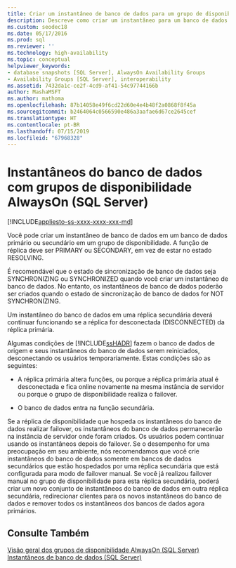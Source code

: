 ```yaml
---
title: Criar um instantâneo de banco de dados para um grupo de disponibilidade
description: Descreve como criar um instantâneo para um banco de dados dentro de um grupo de disponibilidade Always On no banco de dados primário ou secundário.
ms.custom: seodec18
ms.date: 05/17/2016
ms.prod: sql
ms.reviewer: ''
ms.technology: high-availability
ms.topic: conceptual
helpviewer_keywords:
- database snapshots [SQL Server], AlwaysOn Availability Groups
- Availability Groups [SQL Server], interoperability
ms.assetid: 7432da1c-ce2f-4cd9-af41-54c97744166b
author: MashaMSFT
ms.author: mathoma
ms.openlocfilehash: 87b14058e49f6cd22d60e4e4b48f2a0868f8f45a
ms.sourcegitcommit: b2464064c0566590e486a3aafae6d67ce2645cef
ms.translationtype: HT
ms.contentlocale: pt-BR
ms.lasthandoff: 07/15/2019
ms.locfileid: "67968328"
---
```

# <a name="database-snapshots-with-always-on-availability-groups-sql-server"></a>Instantâneos do banco de dados com grupos de disponibilidade AlwaysOn (SQL Server)
[!INCLUDE[appliesto-ss-xxxx-xxxx-xxx-md](../../../includes/appliesto-ss-xxxx-xxxx-xxx-md.md)]

  Você pode criar um instantâneo de banco de dados em um banco de dados primário ou secundário em um grupo de disponibilidade. A função de réplica deve ser PRIMARY ou SECONDARY, em vez de estar no estado RESOLVING.  
  
 É recomendável que o estado de sincronização de banco de dados seja SYNCHRONIZING ou SYNCHRONIZED quando você criar um instantâneo de banco de dados. No entanto, os instantâneos de banco de dados poderão ser criados quando o estado de sincronização de banco de dados for NOT SYNCHRONIZING.  
  
 Um instantâneo do banco de dados em uma réplica secundária deverá continuar funcionando se a réplica for desconectada (DISCONNECTED) da réplica primária.  
  
 Algumas condições de [!INCLUDE[ssHADR](../../../includes/sshadr-md.md)] fazem o banco de dados de origem e seus instantâneos do banco de dados serem reiniciados, desconectando os usuários temporariamente. Estas condições são as seguintes:  
  
-   A réplica primária altera funções, ou porque a réplica primária atual é desconectada e fica online novamente na mesma instância de servidor ou porque o grupo de disponibilidade realiza o failover.  
  
-   O banco de dados entra na função secundária.  
  
 Se a réplica de disponibilidade que hospeda os instantâneos do banco de dados realizar failover, os instantâneos do banco de dados permanecerão na instância de servidor onde foram criados. Os usuários podem continuar usando os instantâneos depois do failover. Se o desempenho for uma preocupação em seu ambiente, nós recomendamos que você crie instantâneos do banco de dados somente em bancos de dados secundários que estão hospedados por uma réplica secundária que está configurada para modo de failover manual.  Se você já realizou failover manual no grupo de disponibilidade para esta réplica secundária, poderá criar um novo conjunto de instantâneos do banco de dados em outra réplica secundária, redirecionar clientes para os novos instantâneos do banco de dados e remover todos os instantâneos dos bancos de dados agora primários.  
  
## <a name="see-also"></a>Consulte Também  
 [Visão geral dos grupos de disponibilidade AlwaysOn &#40;SQL Server&#41;](../../../database-engine/availability-groups/windows/overview-of-always-on-availability-groups-sql-server.md)   
 [Instantâneos de banco de dados &#40;SQL Server&#41;](../../../relational-databases/databases/database-snapshots-sql-server.md)  
  
  
